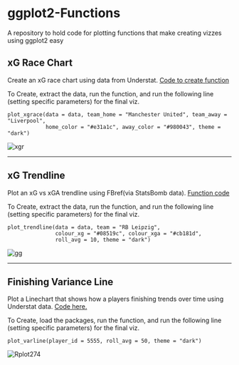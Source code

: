 # ggplot2-Functions
A repository to hold code for plotting functions that make creating vizzes using ggplot2 easy  

## xG Race Chart 

Create an xG race chart using data from Understat. [Code to create function](https://github.com/harshkrishna17/ggplot2-Functions/blob/main/xG%20Race%20Chart.R)

To Create, extract the data, run the function, and run the following line (setting specific parameters) for the final viz.

```
plot_xgrace(data = data, team_home = "Manchester United", team_away = "Liverpool",
            home_color = "#e31a1c", away_color = "#980043", theme = "dark")
```            

![xgr](https://user-images.githubusercontent.com/87293901/138739917-c77a34b6-e2ed-49f3-9f84-481b49d47b0a.png)

--------------------------------------------------------------------------------------------------------------------------------------------------------------------------------

## xG Trendline

Plot an xG vs xGA trendline using FBref(via StatsBomb data). [Function code](https://github.com/harshkrishna17/ggplot2-Functions/blob/main/xG%20Trendline.R)

To Create, extract the data, run the function, and run the following line (setting specific parameters) for the final viz.

```
plot_trendline(data = data, team = "RB Leipzig",
               colour_xg = "#08519c", colour_xga = "#cb181d",
               roll_avg = 10, theme = "dark")
```

![gg](https://user-images.githubusercontent.com/87293901/138740112-26195e9c-866d-494f-bfb7-de7b44c5e5c4.png)

--------------------------------------------------------------------------------------------------------------------------------------------------------------------------------

## Finishing Variance Line

Plot a Linechart that shows how a players finishing trends over time using Understat data. [Code here.](https://github.com/harshkrishna17/ggplot2-Functions/blob/main/Finishing%20Variance%20Line.R)

To Create, load the packages, run the function, and run the following line (setting specific parameters) for the final viz.

```
plot_varline(player_id = 5555, roll_avg = 50, theme = "dark")
```

![Rplot274](https://user-images.githubusercontent.com/87293901/138848925-0a421e5f-8689-4354-af36-7bbc1fd64c56.png)
